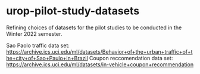 # urop-pilot-study-datasets
Refining choices of datasets for the pilot studies to be conducted in the Winter 2022 semester. 

Sao Paolo traffic data set: <https://archive.ics.uci.edu/ml/datasets/Behavior+of+the+urban+traffic+of+the+city+of+Sao+Paulo+in+Brazil>
Coupon reccomendation data set: <https://archive.ics.uci.edu/ml/datasets/in-vehicle+coupon+recommendation>
